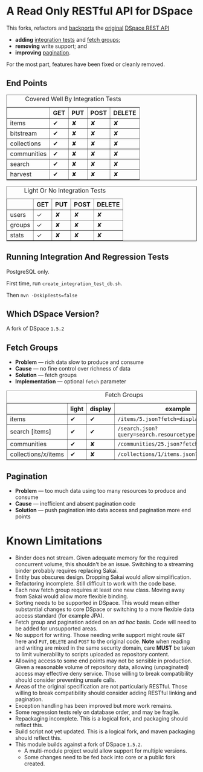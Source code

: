 A Read Only RESTful API for DSpace
==================================

This forks, refactors and [backports](#dspace "DSpace Version Support") the 
[original](scm.dspace.org/svn/repo/modules/dspace-rest/trunk/ "the source") 
[DSpace REST API](https://wiki.duraspace.org/display/DSPACE/REST+API "the spec")
 
 * __adding__ [integration tests](#integration-tests "integration and regression tests") and [fetch groups](#fetch-groups "Support For Fetch Groups");
 * __removing__ write support; and 
 * __improving__ [pagination](#pagination "more support for pagination").
 
For the most part, features have been fixed or cleanly removed. 

End Points
----------

<table border="1">
  <caption>Covered Well By Integration Tests</caption>
  <thead>
    <tr><th></th><th>GET</th><th>PUT</th><th>POST</th><th>DELETE</th>    
  </thead>
  <tbody>
  <tr><td>items</td><td>&#10004;</td><td>&#10008;</td><td>&#10008;</td><td>&#10008;</td></tr>
  <tr><td>bitstream</td><td>&#10004;</td><td>&#10008;</td><td>&#10008;</td><td>&#10008;</td></tr>
  <tr><td>collections</td><td>&#10004;</td><td>&#10008;</td><td>&#10008;</td><td>&#10008;</td></tr>
  <tr><td>communities</td><td>&#10004;</td><td>&#10008;</td><td>&#10008;</td><td>&#10008;</td></tr>
  <tr><td>search</td><td>&#10004;</td><td>&#10008;</td><td>&#10008;</td><td>&#10008;</td></tr>
  <tr><td>harvest</td><td>&#10004;</td><td>&#10008;</td><td>&#10008;</td><td>&#10008;</td></tr>
  <tbody>
</table> 

<table border="1">
  <caption>Light Or No Integration Tests</caption>
  <thead>
    <tr><th></th><th>GET</th><th>PUT</th><th>POST</th><th>DELETE</th>    
  </thead>
  <tbody>
  <tr><td>users</td><td>&#10003;</td><td>&#10008;</td><td>&#10008;</td><td>&#10008;</td></tr>
  <tr><td>groups</td><td>&#10003;</td><td>&#10008;</td><td>&#10008;</td><td>&#10008;</td></tr>
  <tr><td>stats</td><td>&#10003;</td><td>&#10008;</td><td>&#10008;</td><td>&#10008;</td></tr>
  <tbody>
</table> 


<a name='integration-tests'>Running Integration And Regression Tests</a>
-----------------

PostgreSQL only.

First time, run `create_integration_test_db.sh`.
 
Then `mvn -DskipTests=false`
 
<a name='dspace'>Which DSpace Version?</a>
------------------
A fork of DSpace `1.5.2`

<a name='fetch-groups'>Fetch Groups</a>
-----------------

 * __Problem__ &mdash; rich data slow to produce and consume
 * __Cause__ &mdash; no fine control over richness of data  
 * __Solution__ &mdash; fetch groups
 * __Implementation__ &mdash; optional `fetch` parameter 


<table border="1">
  <caption>Fetch Groups</caption>
  <thead>
    <tr><th></th><th>light</th><th>display</th><th>example</th>
  </thead>
  <tbody>
  <tr><td>items</td><td>&#10004;</td><td>&#10004;</td><td><code>/items/5.json?fetch=display</code></td></tr>
  <tr><td>search [items]</td><td>&#10004;</td><td>&#10004;</td><td><code>/search.json?query=search.resourcetype:2&fetch=light</code></td></tr>
  <tr><td>communities</td><td>&#10004;</td><td>&#10008;</td><td><code>/communities/25.json?fetch=light</code></td></tr>
  <tr><td>collections/<em>x</em>/items</td><td>&#10004;</td><td>&#10008;</td><td><code>/collections/1/items.json?fetch=light</code></td></tr>
  <tbody>
</table> 


<a name='pagination'>Pagination</a>
-----------------

 * __Problem__ &mdash; too much data using too many resources to produce and consume
 * __Cause__ &mdash; inefficient and absent pagination code 
 * __Solution__ &mdash; push pagination into data access and pagination more end points 


Known Limitations
=================

 * Binder does not stream. Given adequate memory for the required concurrent volume, 
   this shouldn't be an issue. Switching to a streaming binder probably requires replacing Sakai.
 * Entity bus obscures design. Dropping Sakai would allow simplification.
 * Refactoring incomplete. Still difficult to work with the code base.
 * Each new fetch group requires at least one new class. Moving away from Sakai would allow
   more flexible binding.
 * Sorting needs to be supported in DSpace. This would mean either substantial changes
   to core DSpace or switching to a more flexible data access standard (for example JPA).
 * Fetch group and pagination added on an _ad hoc_ basis. Code will need to be added for 
   unsupported areas. 
 * No support for writing. Those needing write support might route `GET` here and
   `PUT`, `DELETE` and `POST` to the original code. __Note__ when reading and writing
   are mixed in the same security domain, care __MUST__ be taken to limit vulnerability
   to scripts uploaded as repository content.
 * Allowing access to some end points may not be sensible in production. Given a reasonable volume
   of repository data, allowing (unpaginated) access may effective deny service. Those willing to 
   break compatibility should consider preventing unsafe calls.
 * Areas of the original specification are not particularly RESTful. Those willing to 
   break compatibility should consider adding RESTful linking and pagination.
 * Exception handling has been improved but more work remains.
 * Some regression tests rely on database order, and may be fragile.
 * Repackaging incomplete. This is a logical fork, and packaging should reflect this.
 * Build script not yet updated. This is a logical fork, and maven packaging should reflect this.
 * This module builds against a fork of DSpace `1.5.2`. 
   * A multi-module project would allow support for multiple versions.
   * Some changes need to be fed back into core or a public fork created.
 